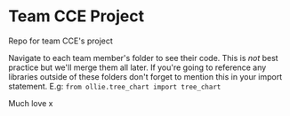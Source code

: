 # Team CCE Project
Repo for team CCE's project

Navigate to each team member's folder to see their code. This is *not* best practice but we'll merge them all later.
If you're going to reference any libraries outside of these folders don't forget to mention this in your import statement. E.g:
```from ollie.tree_chart import tree_chart```

Much love x